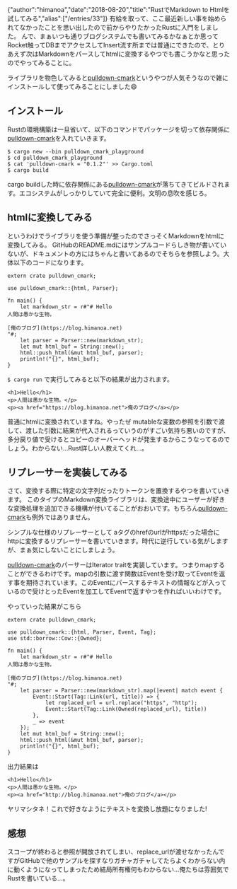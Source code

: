 {"author":"himanoa","date":"2018-08-20","title":"RustでMarkdown to Htmlを試してみる","alias":["/entries/33"]}
有給を取って、ここ最近新しい事を始められてなかったことを思い出したので前からやりたかったRustに入門をしました。
んで、まぁいつも通りブログシステムでも書いてみるかなぁとか思ってRocket触ってDBまでアクセスしてInsert流す所までは普通にできたので、とりあえず次はMarkdownをパースしてhtmlに変換するやつでも書こうかなと思ったのでやってみることに。

ライブラリを物色してみると[pulldown-cmark](https://crates.io/crates/pulldown-cmark)というやつが人気そうなので雑にインストールして使ってみることにしました:smile:

## インストール

Rustの環境構築は一旦省いて、以下のコマンドでパッケージを切って依存関係に[pulldown-cmark](https://crates.io/crates/pulldown-cmark)を入れていきます。

```
$ cargo new --bin pulldown_cmark_playground
$ cd pulldown_cmark_playground
$ cat 'pulldown-cmark = "0.1.2"' >> Cargo.toml
$ cargo build
```

cargo buildした時に依存関係にある[pulldown-cmark](https://crates.io/crates/pulldown-cmark)が落ちてきてビルドされます。エコシステムがしっかりしていて完全に便利。文明の息吹を感じろ。

## htmlに変換してみる

というわけでライブラリを使う準備が整ったのでさっそくMarkdownをhtmlに変換してみる。
GitHubのREADME.mdにはサンプルコードらしき物が書いていないが、ドキュメントの方にはちゃんと書いてあるのでそちらを参照しよう。大体以下のコードになります。

```
extern crate pulldown_cmark;

use pulldown_cmark::{html, Parser};

fn main() {
    let markdown_str = r#"# Hello
人間は愚かな生物。

[俺のブログ](https://blog.himanoa.net)
"#;
    let parser = Parser::new(markdown_str);
    let mut html_buf = String::new();
    html::push_html(&mut html_buf, parser);
    println!("{}", html_buf);
}
```

`$ cargo run` で実行してみると以下の結果が出力されます。

```
<h1>Hello</h1>
<p>人間は愚かな生物。</p>
<p><a href="https://blog.himanoa.net">俺のブログ</a></p>
```

普通にhtmlに変換されていますね。やったぜ
mutableな変数の参照を引数で渡して、渡した引数に結果が代入されるっていうのがすごい気持ち悪いのですが、多分戻り値で受けるとコピーのオーバーヘッドが発生するからこうなってるのでしょう。わからない…Rust詳しい人教えてくれ…。

## リプレーサーを実装してみる

さて、変換する際に特定の文字列だったりトークンを置換するやつを書いていきます。
このタイプのMarkdown変換ライブラリは、変換途中にユーザーが好きな変換処理を追加できる機構が付いてることがおおいです。もちろん[pulldown-cmark](https://crates.io/crates/pulldown-cmark)も例外ではありません。

シンプルな仕様のリプレーサーとして aタグのhrefのurlがhttpsだった場合にhttpに変換するリプレーサーを書いていきます。時代に逆行している気がしますが、まぁ気にしないことにしましょう。

[pulldown-cmark](https://crates.io/crates/pulldown-cmark)のパーサーはIterator traitを実装しています。つまりmapすることができるわけです。mapの引数に渡す関数はEventを受け取ってEventを返す事を期待されています。このEventにパースするテキストの情報などが入っているので受けとったEventを加工してEventで返すやつを作ればいいわけです。

やっていった結果がこちら

```
extern crate pulldown_cmark;

use pulldown_cmark::{html, Parser, Event, Tag};
use std::borrow::Cow::{Owned};

fn main() {
    let markdown_str = r#"# Hello
人間は愚かな生物。

[俺のブログ](https://blog.himanoa.net)
"#;
    let parser = Parser::new(markdown_str).map(|event| match event {
        Event::Start(Tag::Link(url, title)) => {
            let replaced_url = url.replace("https", "http");
            Event::Start(Tag::Link(Owned(replaced_url), title))
        },
        _ => event
    });
    let mut html_buf = String::new();
    html::push_html(&mut html_buf, parser);
    println!("{}", html_buf);
}
```
出力結果は
```
<h1>Hello</h1>
<p>人間は愚かな生物。</p>
<p><a href="http://blog.himanoa.net">俺のブログ</a></p>
```

ヤリマシタネ！これで好きなようにテキストを変換し放題になりました!

## 感想

スコープが終わると参照が開放されてしまい、replace\_urlが渡せなかったんですがGitHubで他のサンプルを探すなりガチャガチャしてたらよくわからない内に動くようになってしまったため結局所有権何もわからない…俺たちは雰囲気でRustを書いている…。

